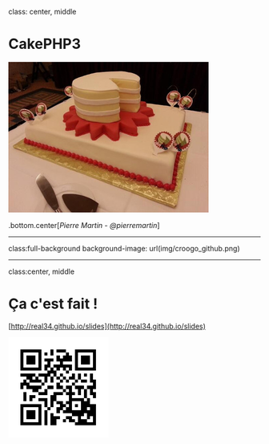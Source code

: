 
class: center, middle

# CakePHP3

![The Cake is not a lie](img/cake.jpg)

.bottom.center[<em>Pierre Martin - @pierremartin</em>]

---

class:full-background
background-image: url(img/croogo_github.png)



---

class:center, middle

# Ça c'est fait !

[http://real34.github.io/slides](http://real34.github.io/slides)

![](img/riQRoll.png)
